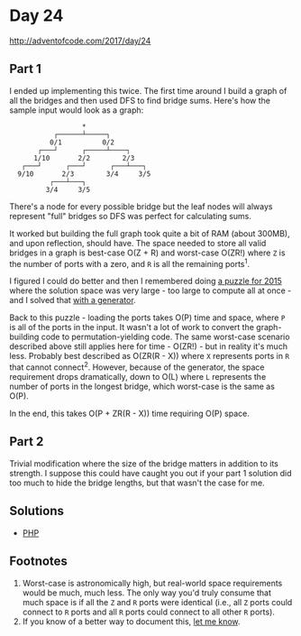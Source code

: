 # Day 24

http://adventofcode.com/2017/day/24

## Part 1

I ended up implementing this twice. The first time around I build a graph of all the bridges and then used DFS to find
bridge sums. Here's how the sample input would look as a graph:

```
                  *
           ┌──────┴─────┐
          0/1          0/2
       ┌───┘      ┌─────┴────┐
      1/10       2/2        2/3
   ┌───┘      ┌───┘      ┌───┴───┐
  9/10       2/3        3/4     3/5
          ┌───┴───┐  
         3/4     3/5
```

There's a node for every possible bridge but the leaf nodes will always represent "full" bridges so DFS was perfect for
calculating sums.

It worked but building the full graph took quite a bit of RAM (about 300MB), and upon reflection, should have. The space
needed to store all valid bridges in a graph is best-case O(Z + R) and worst-case O(ZR!) where `Z` is the number of
ports with a zero, and `R` is all the remaining ports<sup>1</sup>.

I figured I could do better and then I remembered doing [a puzzle for 2015](http://adventofcode.com/2015/day/15) where
the solution space was very large - too large to compute all at once - and I solved that
[with a generator](https://github.com/baileyp/advent-of-code-2015/blob/master/day15/header.php).

Back to this puzzle - loading the ports takes O(P) time and space, where `P` is all of the ports in the input. It wasn't
a lot of work to convert the graph-building code to permutation-yielding code. The same worst-case scenario described
above still applies here for time - O(ZR!) - but in reality it's much less. Probably best described as O(ZR(R - X)) where
`X` represents ports in `R` that cannot connect<sup>2</sup>. However, because of the generator, the space requirement
drops dramatically, down to O(L) where `L` represents the number of ports in the longest bridge, which worst-case is the 
same as O(P).

In the end, this takes O(P + ZR(R - X)) time requiring O(P) space.

## Part 2

Trivial modification where the size of the bridge matters in addition to its strength. I suppose this could have caught
you out if your part 1 solution did too much to hide the bridge lengths, but that wasn't the case for me.

## Solutions

 - [PHP](../../php/src/Solution/Day24Solution.php)
 
## Footnotes

 1. Worst-case is astronomically high, but real-world space requirements would be much, much less. The only way you'd
    truly consume that much space is if all the `Z` and `R` ports were identical (i.e., all `Z` ports could connect to
    `R` ports and all `R` ports could connect to all other `R` ports).
 2. If you know of a better way to document this, [let me know](https://twitter.com/phpbagpiper).